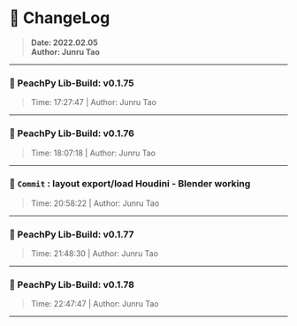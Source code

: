 # :hammer: ChangeLog
> __Date: 2022.02.05__<br>
> __Author: Junru Tao__<br>
---

### :electric_plug: PeachPy Lib-Build: v0.1.75
> Time: 17:27:47 | Author: Junru Tao
---


### :electric_plug: PeachPy Lib-Build: v0.1.76
> Time: 18:07:18 | Author: Junru Tao
---


### :electric_plug: `Commit` : layout export/load Houdini - Blender working
> Time: 20:58:22 | Author: Junru Tao
---
### :electric_plug: PeachPy Lib-Build: v0.1.77
> Time: 21:48:30 | Author: Junru Tao
---


### :electric_plug: PeachPy Lib-Build: v0.1.78
> Time: 22:47:47 | Author: Junru Tao
---


